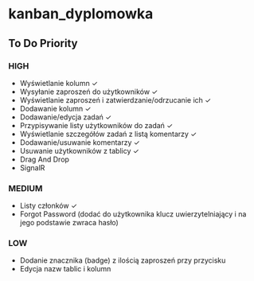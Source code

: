 # kanban_dyplomowka

## To Do Priority
### HIGH
- Wyświetlanie kolumn  &check;
- Wysyłanie zaproszeń do użytkowników  &check;
- Wyświetlanie zaproszeń i zatwierdzanie/odrzucanie ich  &check;
- Dodawanie kolumn  &check;
- Dodawanie/edycja zadań  &check;
- Przypisywanie listy użytkowników do zadań &check;
- Wyświetlanie szczegółów zadań z listą komentarzy  &check;
- Dodawanie/usuwanie komentarzy  &check;
- Usuwanie użytkowników z tablicy  &check;
- Drag And Drop
- SignalR

### MEDIUM
- Listy członków  &check;
- Forgot Password (dodać do użytkownika klucz uwierzytelniający i na jego podstawie zwraca hasło)

### LOW
- Dodanie znacznika (badge) z ilością zaproszeń przy przycisku
- Edycja nazw tablic i kolumn